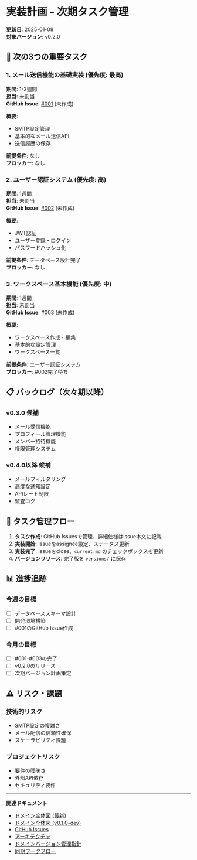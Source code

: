 # 実装計画 - 次期タスク管理

**更新日**: 2025-01-08  
**対象バージョン**: v0.2.0

## 🎯 次の3つの重要タスク

### 1. メール送信機能の基礎実装 (優先度: 最高)
**期間**: 1-2週間  
**担当**: 未割当  
**GitHub Issue**: [#001](https://github.com/kazupok/matercms/issues/1) (未作成)

**概要**:
- SMTP設定管理
- 基本的なメール送信API
- 送信履歴の保存

**前提条件**: なし  
**ブロッカー**: なし

### 2. ユーザー認証システム (優先度: 高)
**期間**: 1週間  
**担当**: 未割当  
**GitHub Issue**: [#002](https://github.com/kazupok/matercms/issues/2) (未作成)

**概要**:
- JWT認証
- ユーザー登録・ログイン
- パスワードハッシュ化

**前提条件**: データベース設計完了  
**ブロッカー**: なし

### 3. ワークスペース基本機能 (優先度: 中)
**期間**: 1週間  
**担当**: 未割当  
**GitHub Issue**: [#003](https://github.com/kazupok/matercms/issues/3) (未作成)

**概要**:
- ワークスペース作成・編集
- 基本的な設定管理
- ワークスペース一覧

**前提条件**: ユーザー認証システム  
**ブロッカー**: #002完了待ち

## 📋 バックログ（次々期以降）

### v0.3.0 候補
- メール受信機能
- プロフィール管理機能
- メンバー招待機能
- 権限管理システム

### v0.4.0以降 候補
- メールフィルタリング
- 高度な通知設定
- APIレート制限
- 監査ログ

## 🔄 タスク管理フロー

1. **タスク作成**: GitHub Issuesで管理、詳細仕様はissue本文に記載
2. **実装開始**: Issueをassignee設定、ステータス更新
3. **実装完了**: Issueをclose、`current.md` のチェックボックスを更新
4. **バージョンリリース**: 完了版を `versions/` に保存

## 📊 進捗追跡

### 今週の目標
- [ ] データベーススキーマ設計
- [ ] 開発環境構築
- [ ] #001のGitHub Issue作成

### 今月の目標  
- [ ] #001-#003の完了
- [ ] v0.2.0のリリース
- [ ] 次期バージョン計画策定

## ⚠️ リスク・課題

### 技術的リスク
- SMTP設定の複雑さ
- メール配信の信頼性確保
- スケーラビリティ課題

### プロジェクトリスク
- 要件の曖昧さ
- 外部API依存
- セキュリティ要件

---

**関連ドキュメント**
- [ドメイン全体図 (最新)](./versions/current.md)
- [ドメイン全体図 (v0.1.0-dev)](./versions/v0.1.0-dev.md)
- [GitHub Issues](https://github.com/kazupok/matercms/issues)
- [アーキテクチャ](../spec/アーキテクチャ.md)
- [ドメインバージョン管理指針](../knowledge/guidelines/ドメインバージョン管理指針.md)
- [同期ワークフロー](./workflows/sync-workflow.md)